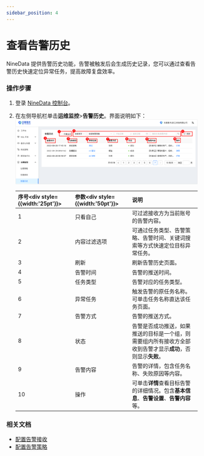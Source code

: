 ```yaml
---
sidebar_position: 4
---
```

# 查看告警历史

NineData 提供告警历史功能，告警被触发后会生成历史记录，您可以通过查看告警历史快速定位异常任务，提高故障复盘效率。

### 操作步骤

1. 登录 [NineData 控制台](https://console.9z.cloud)。

2. 在左侧导航栏单击**运维监控**>**告警历史**。界面说明如下：![interface](./image/interface.png)

   | 序号<div style={{width:'25pt'}}></div> | 参数<div style={{width:'50pt'}}></div> | 说明                                                         |
   | -------------------------------------- | -------------------------------------- | ------------------------------------------------------------ |
   | 1                                      | 只看自己                               | 可过滤接收方为当前账号的告警内容。                           |
   | 2                                      | 内容过滤选项                           | 可通过任务类型、告警策略、告警时间、关键词搜索等方式快速定位目标异常任务。 |
   | 3                                      | 刷新                                   | 刷新告警历史页面。                                           |
   | 4                                      | 告警时间                               | 告警的推送时间。                                             |
   | 5                                      | 任务类型                               | 告警对应的任务类型。                                         |
   | 6                                      | 异常任务                               | 触发告警的原任务名称。可单击任务名称直达该任务页面。         |
   | 7                                      | 告警方式                               | 告警的推送方式。                                             |
   | 8                                      | 状态                                   | 告警是否成功推送，如果推送的目标是一个组，则需要组内所有接收方全部收到告警才显示**成功**，否则显示**失败**。 |
   | 9                                      | 告警内容                               | 告警的详情，包含任务名称、失败原因等内容。                   |
   | 10                                     | 操作                                   | 可单击**详情**查看目标告警的详细情况。包含**基本信息**、**告警设置**、**告警内容**等。 |

   

### 相关文档

* [配置告警接收](alart_receiver.md)
* [配置告警策略](alart_rule.md)